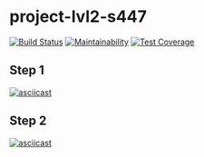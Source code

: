 # project-lvl2-s447
[![Build Status](https://travis-ci.org/godedok/project-lvl2-s447.svg?branch=master)](https://travis-ci.org/godedok/project-lvl2-s447)
[![Maintainability](https://api.codeclimate.com/v1/badges/a24a054e844a99cbb506/maintainability)](https://codeclimate.com/github/godedok/project-lvl2-s447/maintainability)
[![Test Coverage](https://api.codeclimate.com/v1/badges/a24a054e844a99cbb506/test_coverage)](https://codeclimate.com/github/godedok/project-lvl2-s447/test_coverage)
## Step 1
[![asciicast](https://asciinema.org/a/YPb8KDCZuRTmquNesiLszoGvk.svg)](https://asciinema.org/a/YPb8KDCZuRTmquNesiLszoGvk)
## Step 2
[![asciicast](https://asciinema.org/a/bFYm78aDFfQWJ7jLOSOPNbqDi.svg)](https://asciinema.org/a/bFYm78aDFfQWJ7jLOSOPNbqDi)
